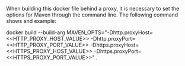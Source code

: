 When building this docker file behind a proxy, it is necessary to set the options for Maven through the command line. The following command shows and example:

docker build --build-arg  MAVEN_OPTS="-Dhttp.proxyHost=<<HTTP_PROXY_HOST_VALUE>> -Dhttp.proxyPort=<<HTTP_PROXY_PORT_VALUE>> -Dhttps.proxyHost=<<HTTPS_PROXY_HOST_VALUE>> -Dhttps.proxyPort=<<HTTPS_PROXY_PORT_VALUE>>" .

